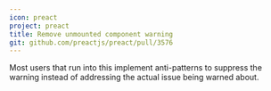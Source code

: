 ```yaml
---
icon: preact
project: preact
title: Remove unmounted component warning
git: github.com/preactjs/preact/pull/3576
---
```


Most users that run into this implement anti-patterns to suppress the warning instead of addressing the actual issue being warned about.